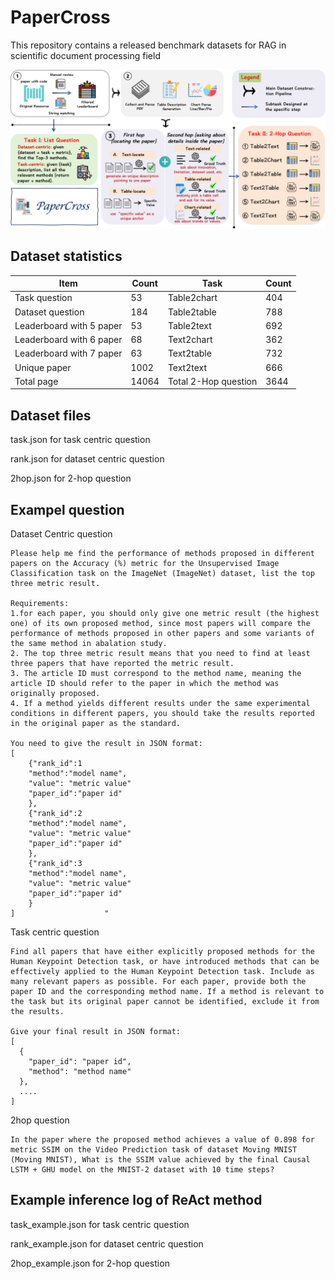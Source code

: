 # PaperCross

This repository contains a released benchmark datasets for RAG in scientific document processing field

![](main.png)

## Dataset  statistics

| Item             | Count | Task               | Count |
|------------------|-------|--------------------|-------|
| Task question    | 53    | Table2chart        | 404   |
| Dataset question | 184   | Table2table        | 788   |
| Leaderboard with 5 paper  | 53    | Table2text         | 692   |
| Leaderboard with 6 paper  | 68    | Text2chart         | 362   |
| Leaderboard with 7 paper  | 63    | Text2table         | 732   |
| Unique paper     | 1002  | Text2text          | 666   |
| Total page       | 14064 | Total 2-Hop question | 3644 |

## Dataset files

task.json for task centric question

rank.json for dataset centric question

2hop.json for 2-hop question

## Exampel question
Dataset Centric question
```
Please help me find the performance of methods proposed in different papers on the Accuracy (%) metric for the Unsupervised Image Classification task on the ImageNet (ImageNet) dataset, list the top three metric result. 

Requirements:
1.for each paper, you should only give one metric result (the highest one) of its own proposed method, since most papers will compare the performance of methods proposed in other papers and some variants of the same method in abalation study. 
2. The top three metric result means that you need to find at least three papers that have reported the metric result.
3. The article ID must correspond to the method name, meaning the article ID should refer to the paper in which the method was originally proposed.
4. If a method yields different results under the same experimental conditions in different papers, you should take the results reported in the original paper as the standard.

You need to give the result in JSON format:
[
    {"rank_id":1
    "method":"model name",
    "value": "metric value"
    "paper_id":"paper id"
    },
    {"rank_id":2
    "method":"model name",
    "value": "metric value"
    "paper_id":"paper id"
    },
    {"rank_id":3
    "method":"model name",
    "value": "metric value"
    "paper_id":"paper id"
    }
]                    "

```

Task centric question
```
Find all papers that have either explicitly proposed methods for the Human Keypoint Detection task, or have introduced methods that can be effectively applied to the Human Keypoint Detection task. Include as many relevant papers as possible. For each paper, provide both the paper ID and the corresponding method name. If a method is relevant to the task but its original paper cannot be identified, exclude it from the results.

Give your final result in JSON format:
[
  {
    "paper_id": "paper id",
    "method": "method name"
  },
  ....
]
```


2hop question
```
In the paper where the proposed method achieves a value of 0.898 for metric SSIM on the Video Prediction task of dataset Moving MNIST (Moving MNIST), What is the SSIM value achieved by the final Causal LSTM + GHU model on the MNIST-2 dataset with 10 time steps?

```



## Example inference log of ReAct method

task_example.json for task centric question

rank_example.json for dataset centric question

2hop_example.json for 2-hop question

